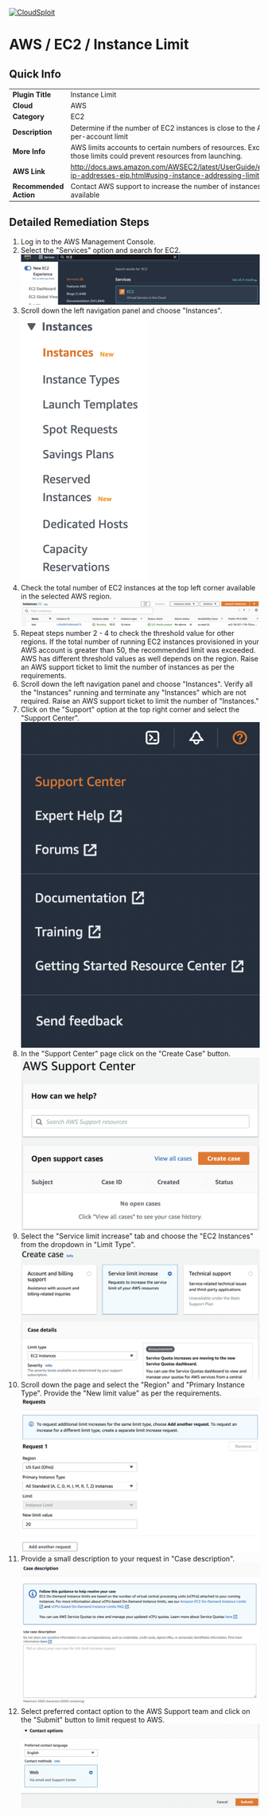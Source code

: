 [![CloudSploit](https://cloudsploit.com/img/logo-new-big-text-100.png "CloudSploit")](https://cloudsploit.com)

# AWS / EC2 / Instance Limit

## Quick Info

| | |
|-|-|
| **Plugin Title** | Instance Limit |
| **Cloud** | AWS |
| **Category** | EC2 |
| **Description** | Determine if the number of EC2 instances is close to the AWS per-account limit |
| **More Info** | AWS limits accounts to certain numbers of resources. Exceeding those limits could prevent resources from launching. |
| **AWS Link** | http://docs.aws.amazon.com/AWSEC2/latest/UserGuide/elastic-ip-addresses-eip.html#using-instance-addressing-limit |
| **Recommended Action** | Contact AWS support to increase the number of instances available |

## Detailed Remediation Steps
1. Log in to the AWS Management Console.
2. Select the "Services" option and search for EC2. </br> <img src="/resources/aws/ec2/instance-limit/step2.png"/>
3. Scroll down the left navigation panel and choose "Instances". </br>  <img src="/resources/aws/ec2/instance-limit/step3.png"/>
4. Check the total number of EC2 instances at the top left corner available in the selected AWS region. </br> <img src="/resources/aws/ec2/instance-limit/step4.png"/>
5. Repeat steps number 2 - 4 to check the threshold value for other regions. If the total number of running EC2 instances provisioned in your AWS account is greater than 50, the recommended limit was exceeded. AWS has different threshold values as well depends on the region. Raise an AWS support ticket to limit the number of instances as per the requirements. </br>
6. Scroll down the left navigation panel and choose "Instances". Verify all the "Instances" running and terminate any "Instances" which are not required. Raise an AWS support ticket to limit the number of "Instances."</br> 
7. Click on the "Support" option at the top right corner and select the "Support Center".</br> <img src="/resources/aws/ec2/instance-limit/step7.png"/>
8. In the "Support Center" page click on the "Create Case" button.</br> <img src="/resources/aws/ec2/instance-limit/step8.png"/>
9. Select the "Service limit increase" tab and choose the "EC2 Instances" from the dropdown in "Limit Type".</br> <img src="/resources/aws/ec2/instance-limit/step9.png"/>
10. Scroll down the page and select the "Region" and "Primary Instance Type". Provide the "New limit value" as per the requirements. </br> <img src="/resources/aws/ec2/instance-limit/step10.png"/>
11. Provide a small description to your request in "Case description". </br> <img src="/resources/aws/ec2/instance-limit/step11.png"/>
12. Select  preferred contact option to the AWS Support team and click on the "Submit" button to limit request to AWS.</br> <img src="/resources/aws/ec2/instance-limit/step12.png"/>
